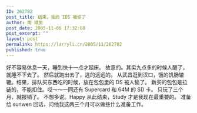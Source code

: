 ```yaml
---
ID: 262782
post_title: 结束，我的 IDS 被偷了
author: 南 靖男
post_date: 2005-11-06 17:32:08
post_excerpt: ""
layout: post
permalink: https://larryli.cn/2005/11/262782
published: true
---
```

好不容易休息一天，睡到快十一点才起床。
故意的。其实九点多的时候人醒了，就睡不下去了。
然后就跑出去了，逃的远远的。
从武昌逛到汉口，饿的饥肠辘辘。结果，排队买东西吃的时候，放在包包里的 DS 被人偷了。
新买的包包是拉链的，不能扣住。哎～～一同还有 Supercard 和 64M 的 SD 卡。
只玩了三个月，就报销了。
不想多说。Happy 从此结束，Study 才是我现在最重要的。
准备给 sunwen 回话，问他我这两三个月可以做些什么准备工作。